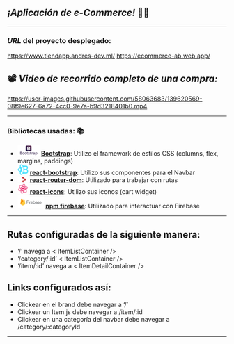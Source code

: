 ## _¡Aplicación de e-Commerce!_ 🛒🎁
-----------------------------
### _URL_ del proyecto desplegado:
 https://www.tiendapp.andres-dev.ml/
 https://ecommerce-ab.web.app/


## 📽 _Video de recorrido completo de una compra:_

https://user-images.githubusercontent.com/58063683/139620569-08f9e627-6a72-4cc0-9e7a-b9d3218401b0.mp4

-----------------------------
### Bibliotecas usadas: 📚
* <img src="./public/getbootstrap-ar21.svg" width="50"  /> [__Bootstrap__](https://getbootstrap.com/): Utilizo el framework de estilos CSS (columns, flex, margins, paddings)
* <img src="./public/logo-react-bootstrap.svg" width="24" height="24" /> [__react-bootstrap__](https://react-bootstrap.github.io/): Utilizo sus componentes para el Navbar
* <img src="./public/react-router.png" width="24" /> [__react-router-dom__](https://reactrouter.com/web/guides/quick-start): Utilizado para trabajar con rutas
* <img src="./public/logo-react-icons.svg" width="24" height="24" /> [__react-icons__](https://react-icons.github.io/react-icons/): Utilizo sus iconos (cart widget)
* <img src="./public/firebase-ar21.svg" width="60"  /> [__npm firebase__](https://www.npmjs.com/package/firebase): Utilizado para interactuar con Firebase
-----------------------------

## Rutas configuradas de la siguiente manera:
* ‘/’ navega a < ItemListContainer />
* ‘/category/:id’  < ItemListContainer />
* ‘/item/:id’ navega a < ItemDetailContainer />
## Links configurados así:
* Clickear en el brand debe navegar a ‘/’
* Clickear un Item.js debe navegar a /item/:id
* Clickear en una categoría del navbar debe navegar a /category/:categoryId 

------------------------
